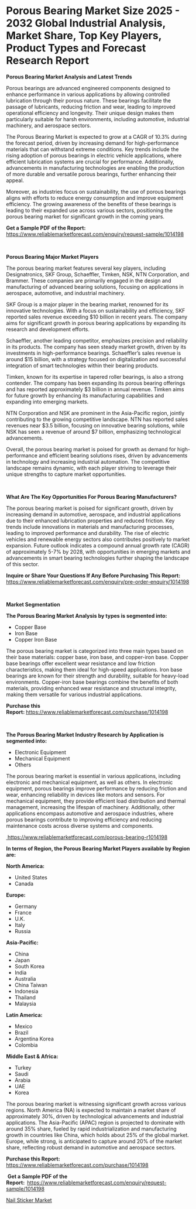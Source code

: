 <p><h1>Porous Bearing Market Size 2025 - 2032 Global Industrial Analysis, Market Share, Top Key Players, Product Types and Forecast Research Report</h1></p><p><strong>Porous Bearing Market Analysis and Latest Trends</strong></p>
<p><p>Porous bearings are advanced engineered components designed to enhance performance in various applications by allowing controlled lubrication through their porous nature. These bearings facilitate the passage of lubricants, reducing friction and wear, leading to improved operational efficiency and longevity. Their unique design makes them particularly suitable for harsh environments, including automotive, industrial machinery, and aerospace sectors.</p><p>The Porous Bearing Market is expected to grow at a CAGR of 10.3% during the forecast period, driven by increasing demand for high-performance materials that can withstand extreme conditions. Key trends include the rising adoption of porous bearings in electric vehicle applications, where efficient lubrication systems are crucial for performance. Additionally, advancements in manufacturing technologies are enabling the production of more durable and versatile porous bearings, further enhancing their appeal.</p><p>Moreover, as industries focus on sustainability, the use of porous bearings aligns with efforts to reduce energy consumption and improve equipment efficiency. The growing awareness of the benefits of these bearings is leading to their expanded use across various sectors, positioning the porous bearing market for significant growth in the coming years.</p></p>
<p><strong>Get a Sample PDF of the Report:&nbsp;</strong> <a href="https://www.reliablemarketforecast.com/enquiry/request-sample/1014198?utm_campaign=2820&utm_medium=2&utm_source=Github&utm_content=ia&utm_term=06032025&utm_id=porous-bearing">https://www.reliablemarketforecast.com/enquiry/request-sample/1014198</a></p>
<p>&nbsp;</p>
<p><strong>Porous Bearing Major Market Players</strong></p>
<p><p>The porous bearing market features several key players, including Designatronics, SKF Group, Schaeffler, Timken, NSK, NTN Corporation, and Brammer. These companies are primarily engaged in the design and manufacturing of advanced bearing solutions, focusing on applications in aerospace, automotive, and industrial machinery.</p><p>SKF Group is a major player in the bearing market, renowned for its innovative technologies. With a focus on sustainability and efficiency, SKF reported sales revenue exceeding $10 billion in recent years. The company aims for significant growth in porous bearing applications by expanding its research and development efforts.</p><p>Schaeffler, another leading competitor, emphasizes precision and reliability in its products. The company has seen steady market growth, driven by its investments in high-performance bearings. Schaeffler’s sales revenue is around $15 billion, with a strategy focused on digitalization and successful integration of smart technologies within their bearing products.</p><p>Timken, known for its expertise in tapered roller bearings, is also a strong contender. The company has been expanding its porous bearing offerings and has reported approximately $3 billion in annual revenue. Timken aims for future growth by enhancing its manufacturing capabilities and expanding into emerging markets.</p><p>NTN Corporation and NSK are prominent in the Asia-Pacific region, jointly contributing to the growing competitive landscape. NTN has reported sales revenues near $3.5 billion, focusing on innovative bearing solutions, while NSK has seen a revenue of around $7 billion, emphasizing technological advancements.</p><p>Overall, the porous bearing market is poised for growth as demand for high-performance and efficient bearing solutions rises, driven by advancements in technology and increasing industrial automation. The competitive landscape remains dynamic, with each player striving to leverage their unique strengths to capture market opportunities.</p></p>
<p>&nbsp;</p>
<p><strong>What Are The Key Opportunities For Porous Bearing Manufacturers?</strong></p>
<p><p>The porous bearing market is poised for significant growth, driven by increasing demand in automotive, aerospace, and industrial applications due to their enhanced lubrication properties and reduced friction. Key trends include innovations in materials and manufacturing processes, leading to improved performance and durability. The rise of electric vehicles and renewable energy sectors also contributes positively to market expansion. Future outlook indicates a compound annual growth rate (CAGR) of approximately 5-7% by 2028, with opportunities in emerging markets and advancements in smart bearing technologies further shaping the landscape of this sector.</p></p>
<p><strong>Inquire or Share Your Questions If Any Before Purchasing This Report:</strong> <a href="https://www.reliablemarketforecast.com/enquiry/pre-order-enquiry/1014198?utm_campaign=2820&utm_medium=2&utm_source=Github&utm_content=ia&utm_term=06032025&utm_id=porous-bearing">https://www.reliablemarketforecast.com/enquiry/pre-order-enquiry/1014198</a></p>
<p>&nbsp;</p>
<p><strong>Market Segmentation</strong></p>
<p><strong>The Porous Bearing Market Analysis by types is segmented into:</strong></p>
<p><ul><li>Copper Base</li><li>Iron Base</li><li>Copper Iron Base</li></ul></p>
<p><p>The porous bearing market is categorized into three main types based on their base materials: copper base, iron base, and copper-iron base. Copper base bearings offer excellent wear resistance and low friction characteristics, making them ideal for high-speed applications. Iron base bearings are known for their strength and durability, suitable for heavy-load environments. Copper-iron base bearings combine the benefits of both materials, providing enhanced wear resistance and structural integrity, making them versatile for various industrial applications.</p></p>
<p><strong>Purchase this Report:&nbsp;</strong><a href="https://www.reliablemarketforecast.com/purchase/1014198?utm_campaign=2820&utm_medium=2&utm_source=Github&utm_content=ia&utm_term=06032025&utm_id=porous-bearing">https://www.reliablemarketforecast.com/purchase/1014198</a></p>
<p>&nbsp;</p>
<p><strong>The Porous Bearing Market Industry Research by Application is segmented into:</strong></p>
<p><ul><li>Electronic Equipment</li><li>Mechanical Equipment</li><li>Others</li></ul></p>
<p><p>The porous bearing market is essential in various applications, including electronic and mechanical equipment, as well as others. In electronic equipment, porous bearings improve performance by reducing friction and wear, enhancing reliability in devices like motors and sensors. For mechanical equipment, they provide efficient load distribution and thermal management, increasing the lifespan of machinery. Additionally, other applications encompass automotive and aerospace industries, where porous bearings contribute to improving efficiency and reducing maintenance costs across diverse systems and components.</p></p>
<p><a href="https://www.reliablemarketforecast.com/porous-bearing-r1014198?utm_campaign=2820&utm_medium=2&utm_source=Github&utm_content=ia&utm_term=06032025&utm_id=porous-bearing">&nbsp;https://www.reliablemarketforecast.com/porous-bearing-r1014198</a></p>
<p><strong>In terms of Region, the Porous Bearing Market Players available by Region are:</strong></p>
<p>
    <p> <strong> North America: </strong>
        <ul>
            <li>United States</li>
            <li>Canada</li>
        </ul>
        </p> 
    <p> <strong> Europe: </strong>
        <ul>
            <li>Germany</li>
            <li>France</li>
            <li>U.K.</li>
            <li>Italy</li>
            <li>Russia</li>
        </ul>
        </p> 
    <p> <strong> Asia-Pacific: </strong>
        <ul>
            <li>China</li>
            <li>Japan</li>
            <li>South Korea</li>
            <li>India</li>
            <li>Australia</li>
            <li>China Taiwan</li>
            <li>Indonesia</li>
            <li>Thailand</li>
            <li>Malaysia</li>
        </ul>
        </p> 
    <p> <strong> Latin America: </strong>
        <ul>
            <li>Mexico</li>
            <li>Brazil</li>
            <li>Argentina Korea</li>
            <li>Colombia</li>
        </ul>
        </p> 
    <p> <strong> Middle East & Africa: </strong>
        <ul>
            <li>Turkey</li>
            <li>Saudi</li>
            <li>Arabia</li>
            <li>UAE</li>
            <li>Korea</li>
        </ul>
    </p>
    </p>
<p><p>The porous bearing market is witnessing significant growth across various regions. North America (NA) is expected to maintain a market share of approximately 30%, driven by technological advancements and industrial applications. The Asia-Pacific (APAC) region is projected to dominate with around 35% share, fueled by rapid industrialization and manufacturing growth in countries like China, which holds about 25% of the global market. Europe, while strong, is anticipated to capture around 20% of the market share, reflecting robust demand in automotive and aerospace sectors.</p></p>
<p><strong>Purchase this Report: </strong><a href="https://www.reliablemarketforecast.com/purchase/1014198?utm_campaign=2820&utm_medium=2&utm_source=Github&utm_content=ia&utm_term=06032025&utm_id=porous-bearing">https://www.reliablemarketforecast.com/purchase/1014198</a></p>
<p>&nbsp;<strong>Get a Sample PDF of the Report:&nbsp;&nbsp;</strong><a href="https://www.reliablemarketforecast.com/enquiry/request-sample/1014198?utm_campaign=2820&utm_medium=2&utm_source=Github&utm_content=ia&utm_term=06032025&utm_id=porous-bearing">https://www.reliablemarketforecast.com/enquiry/request-sample/1014198</a></p>
<p><strong></strong></p>
<p><p><a href="https://github.com/bholdsfofie/Market-Research-Report-List-1/blob/main/nail-sticker-market.md?utm_campaign=2820&utm_medium=2&utm_source=Github&utm_content=ia&utm_term=06032025&utm_id=porous-bearing">Nail Sticker Market</a></p></p>